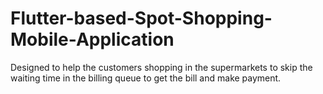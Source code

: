 # Flutter-based-Spot-Shopping-Mobile-Application
Designed to help the customers shopping in the supermarkets to skip the waiting time in the billing queue to get the bill and make payment.
